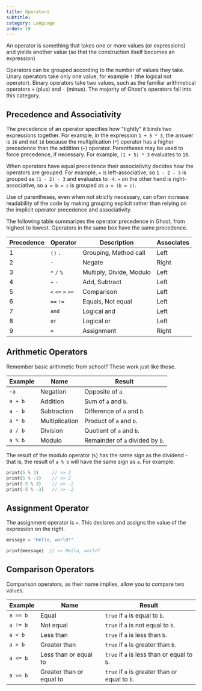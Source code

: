 ```yaml
---
title: Operators
subtitle:
category: Language
order: 19
---
```


An operator is something that takes one or more values (or expressions) and yields another value (so that the construction itself becomes an expression)

Operators can be grouped according to the number of values they take. Unary operators take only one value, for example `!` (the logical not operator). Binary operators take two values, such as the familiar arithmetical operators `+` (plus) and `-` (minus). The majority of Ghost's operators fall into this category.

## Precedence and Associativity

The precedence of an operator specifies how "tightly" it binds two expressions together. For example, in the expression `1 + 5 * 3`, the answer is `16` and not `18` because the multiplication (`*`) operator has a higher precedence than the addition (`+`) operator. Parentheses may be used to force precedence, if necessary. For example, `(1 + 5) * 3` evaluates to `18`.

When operators have equal precedence their associativity decides how the operators are grouped. For example, `=` is left-associative, so `1 - 2 - 3` is grouped as `(1 - 2) - 3` and evaluates to `-4`. `=` on the other hand is right-associative, so `a = b = c` is grouped as `a = (b = c)`.

Use of parentheses, even when not strictly necessary, can often increase readability of the code by making grouping explicit rather than relying on the implicit operator precedence and associativity.

The following table summarizes the operator precedence in Ghost, from highest to lowest. Operators in the same box have the same precedence.

| Precedence | Operator          | Description              | Associates |
| ---------- | ----------------- | ------------------------ | ---------- |
| 1          | `()` `.`          | Grouping, Method call    | Left       |
| 2          | `-`               | Negate                   | Right      |
| 3          | `*` `/` `%`       | Multiply, Divide, Modulo | Left       |
| 4          | `+` `-`           | Add, Subtract            | Left       |
| 5          | `<` `<=` `>` `>=` | Comparison               | Left       |
| 6          | `==` `!=`         | Equals, Not equal        | Left       |
| 7          | `and`             | Logical and              | Left       |
| 8          | `or`              | Logical or               | Left       |
| 9          | `=`               | Assignment               | Right      |

## Arithmetic Operators

Remember basic arithmetic from school? These work just like those.

| Example | Name           | Result                           |
| ------- | -------------- | -------------------------------- |
| `-a`    | Negation       | Opposite of `a`.                 |
| `a + b` | Addition       | Sum of `a` and `b`.              |
| `a - b` | Subtraction    | Difference of `a` and `b`.       |
| `a * b` | Multiplication | Product of `a` and `b`.          |
| `a / b` | Division       | Quotient of `a` and `b`.         |
| `a % b` | Modulo         | Remainder of `a` divided by `b`. |

The result of the modulo operator (`%`) has the same sign as the dividend - that is, the result of `a % b` will have the same sign as `a`. For example:

```dart
print(5 % 3)     // >> 2
print(5 % -3)    // >> 2
print(-5 % 3)    // >> -2
print(-5 % -3)   // >> -2
```

## Assignment Operator

The assignment operator is `=`. This declares and assigns the value of the expression on the right.

```dart
message = "Hello, world!"

print(message)  // >> Hello, world!
```

## Comparison Operators

Comparison operators, as their name implies, allow you to compare two values.

| Example  | Name                     | Result                                         |
| -------- | ------------------------ | ---------------------------------------------- |
| `a == b` | Equal                    | `true` if `a` is equal to `b`.                 |
| `a != b` | Not equal                | `true` if `a` is not equal to `b`.             |
| `a < b`  | Less than                | `true` if `a` is less than `b`.                |
| `a > b`  | Greater than             | `true` if `a` is greater than `b`.             |
| `a <= b` | Less than or equal to    | `true` if `a` is less than or equal to `b`.    |
| `a >= b` | Greater than or equal to | `true` if `a` is greater than or equal to `b`. |
